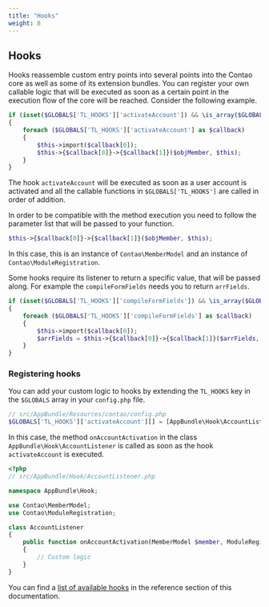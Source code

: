 ```yaml
---
title: "Hooks"
weight: 8
---
```


## Hooks

Hooks reassemble custom entry points into several points into the Contao core as well as some of its extension bundles.
You can register your own callable logic that will be executed as soon as a certain point in the execution flow of the core
will be reached. Consider the following example.

```php
if (isset($GLOBALS['TL_HOOKS']['activateAccount']) && \is_array($GLOBALS['TL_HOOKS']['activateAccount']))
{
    foreach ($GLOBALS['TL_HOOKS']['activateAccount'] as $callback)
    {
        $this->import($callback[0]);
        $this->{$callback[0]}->{$callback[1]}($objMember, $this);
    }
}
```

The hook `activateAccount` will be executed as soon as a user account is activated and all the callable functions
in `$GLOBALS['TL_HOOKS']` are called in order of addition.

In order to be compatible with the method execution you need to follow the parameter list that will be passed to your function.

```php
$this->{$callback[0]}->{$callback[1]}($objMember, $this);
```

In this case, this is an instance of `Contao\MemberModel` and an instance of `Contao\ModuleRegistration`.

Some hooks require its listener to return a specific value, that will be passed along. For example the `compileFormFields`
needs you to return `arrFields`.

```php
if (isset($GLOBALS['TL_HOOKS']['compileFormFields']) && \is_array($GLOBALS['TL_HOOKS']['compileFormFields']))
{
    foreach ($GLOBALS['TL_HOOKS']['compileFormFields'] as $callback)
    {
        $this->import($callback[0]);
        $arrFields = $this->{$callback[0]}->{$callback[1]}($arrFields, $formId, $this);
    }
}
```

### Registering hooks

You can add your custom logic to hooks by extending the `TL_HOOKS` key in the `$GLOBALS` array in your `config.php` file.

```php
// src/AppBundle/Resources/contao/config.php
$GLOBALS['TL_HOOKS']['activateAccount'][] = [AppBundle\Hook\AccountListener::class, 'onAccountActivation'];
```

In this case, the method `onAccountActivation` in the class `AppBundle\Hook\AccountListener` is called as soon as the hook
`activateAccount` is executed.

```php
<?php
// src/AppBundle/Hook/AccountListener.php

namespace AppBundle\Hook;

use Contao\MemberModel;
use Contao\ModuleRegistration;

class AccountListener
{
    public function onAccountActivation(MemberModel $member, ModuleRegistration $module)
    {
        // Custom logic
    }
}
```

You can find a [list of available hooks](/reference/hooks) in the reference section of this documentation.